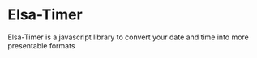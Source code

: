 # Elsa-Timer
Elsa-Timer is a javascript library to convert your date and time into more presentable formats

